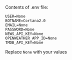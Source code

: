 

Contents of .env file:

```
USER=None
BOTNAME=Cortana2.0
EMAIL=None
PASSWORD=None
NEWS_API_KEY=None
OPENWEATHER_APP_ID=None
TMDB_API_KEY=None
```

Replace `None` with your values
